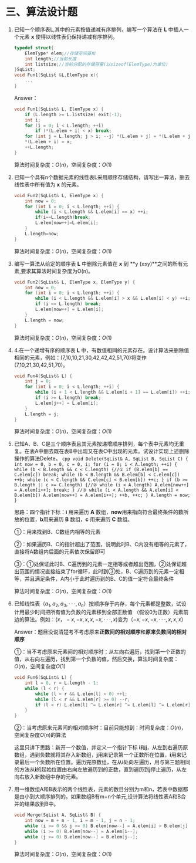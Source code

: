 # 三、算法设计题

1. 已知一个顺序表L,其中的元素按值递减有序排列，编写一个算法在 **L** 中插人一个元素 **x** 使得以线性表仍保持递减有序排列。

   ```cpp
   typedef struct{
       ElemType* elem;//存储空间基址
       int length;//当前长度
       int listsize;//当前分配的存储容量(以sizeof(ElemType)为单位)
   }SqList;
   void Fun1(SqList &L,ElemType x){
       ...
   }
   ```

   Answer：

   ```cpp
   void Fun1(SqList& L, ElemType x) {
       if (L.length >= L.listsize) exit(-1);
       int i;
       for (i = 0; i < L.length; ++i)
           if (*(L.elem + i) < x) break;
       for (int j = L.length; j > i; --j) *(L.elem + j) = *(L.elem + j - 1);
       *(L.elem + i) = x;
       ++L.length;
   }
   ```

   算法时间复杂度：$O(n)$，空间复杂度：$O(1)$

   

2. 已知一个具有n个数据元素的线性表L采用顺序存储结构，请写出一算法，删去线性表中所有值为 **x** 的元素。

   ```cpp
   void Fun2(SqList& L, ElemType x) {
       int now = 0;
       for (int i = 0; i < L.length; ++i) {
           while (i < L.length && L.elem[i] == x) ++i;
           if(i==L.length)break;
           L.elem[now++]=L.elem[i];
       }
       L.length=now;
   }
   ```
   
   算法时间复杂度：$O(n)$，空间复杂度：$O(1)$



3. 编写一算法从给定的顺序表 **L** 中删除元素值在 **x** 到 **y (x≤y)**之间的所有元素,要求其算法时间复杂度为O(n)。

   ```cpp
   void Fun2(SqList& L, ElemType x, ElemType y) {
       int now = 0;
       for (int i = 0; i < L.length; ++i) {
           while (i < L.length && L.elem[i] > x && L.elem[i] < y) ++i;
           if (i == L.length) break;
           L.elem[now++] = L.elem[i];
       }
       L.length = now;
   }
   
   ```
   
   算法时间复杂度：$O(n)$，空间复杂度：$O(1)$



4. 4.在一个递增有序的顺序表 **L** 中，有数值相同的元素存在。设计算法来删除值相同的元素，例如：(7,10,10,21,30,42,42,42,51,70)将变作(7,10,21,30,42,51,70)。

      ```cpp
      void Fun4(SqList& L) {
          int j = 0;
          for (int i = 0; i < L.length; ++i) {
              while (i + 1 < L.length && L.elem[i + 1] == L.elem[i]) ++i;
              if (i >= L.length) break;
              L.elem[j++] = L.elem[i];
          }
          L.length = j;
      }
      ```

      算法时间复杂度：$O(n)$，空间复杂度：$O(1)$

      

4. 已知A、B、C是三个顺序表且其元素按递增顺序排列，每个表中元素均无重复。在表A中删去既在表B中出现又在表C中出现的元素。试设计实现上述删除操作的算法Delete。
         ```cpp
         void Delete(SqList& A, SqList B, SqList C) {
             int now = 0, b = 0, c = 0, i;
             for (i = 0; i < A.length; ++i) {
                 while (b < B.length && c < C.length) {//①
                     if (B.elem[b] == C.elem[c]) break;
                     while (b < B.length && B.elem[b] < C.elem[c]) ++b;
                     while (c < C.length && C.elem[c] < B.elem[b]) ++c;
                 }
                 if (b >= B.length || c >= C.length) {//②
                     while (i < A.length) A.elem[now++] = A.elem[i++];
                     break;
                 }
                 //③
                 while (i < A.length && A.elem[i] < B.elem[b]) A.elem[now++] = A.elem[i++];
                 ++b, ++c;
             }
             A.length = now;
         }
         ```

     

     思路：四个指针下标：**i** 用来遍历 **A** 数组，**now**用来指向符合最终条件的数所放的位置，**b**用来遍历 **B** 数组，**c** 用来遍历 **C** 数组。

     ①：用来找到B、C数组内相等的元素

     ②：如果遍历B、C的指针超出了范围，说明此时B、C内没有相等的元素了，直接将A数组内后面的元素依次保留即可

     ③：①处保证此时B、C遍历到的元素一定相等或者超出范围，②处保证超出范围的情况直接结束了for循环，此时到③处，B、C遍历到的元素一定相等，并且满足条件，A内小于此时遍历到的B、C的值一定符合最终条件

     算法时间复杂度：$O(n)$，空间复杂度：$O(1)$

     

5. 已知线性表（$a_1,a_2,a_3,···,a_n$）按顺序存于内存，每个元素都是整数，试设计用最少时间把所有值为负数的元素移到全部正数值 （假设0为正数）元素前边的算法。例如：($x，-x,-x,x,x,-x,···,x$)变为（$-x,-x,-x,···,x,x,x$）

   Answer：题目没说清楚考不考虑原来**正数间的相对顺序**和**原来负数间的相对顺序**

   ①：当不考虑原来元素间的相对顺序时：从左向右遍历，找到第一个正数的值，从右向左遍历，找到第一个负数的值，然后交换，算法时间复杂度：$O(n)$，空间复杂度$O(1)$

   ```cpp
   void Fun6(SqList& L) {
       int l = 0, r = L.length - 1;
       while (l < r) {
           while (l < r && L.elem[l] < 0) ++l;
           while (l < r && L.elem[r] >= 0) --r;
           if (l < r) L.elem[l] ^= L.elem[r] ^= L.elem[l] ^= L.elem[r];
       }
   }
   ```

   ②：当考虑原来元素间的相对顺序时：目前只能想到：时间复杂度：$O(n)$，空间复杂度$O(n)$的算法
   
   这里只讲下思路：新开一个数值，并定义一个指针下标 **i**和**j**，从左到右遍历原数组，遇到负数就将其存入新数组，**j**用来记录第一个正数所在位置，**i**用来记录最后一个负数所在位置。遍历完原数组，在从**i**处向左遍历，用与第三题相同的方法从**i**的起始位置由右向左放遍历到的正数，直到遍历到**j**停止遍历，从左向右放入新数组中存的元素。
   
   


7. 用一维数组A和B表示的两个线性表，元素的数目分别为m和n，若表中数据都是由小到大顺序排列的。如果数组B有m+n个单元,设计算法将线性表A和B合并的结果放到B中。
     
     ```cpp
     void Merge(SqList A, SqList& B) {
         int now = m + n - 1, i = m - 1, j = n - 1;
         while (i >= 0 && j >= 0) B.elem[now--] = A.elem[i] > B.elem[j] ? A.elem[i--] : B.elem[j--];
         while (i >= 0) B.elem[now--] = A.elem[i--];
         while (j >= 0) B.elem[now--] = B.elem[j--];
     }
     ```
     
     算法时间复杂度：$O(n)$，空间复杂度：$O(1)$

